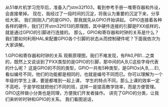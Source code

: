   从51单片机学习完毕后，准备入门stm32f103，看到参考手册一堆寄存器和外设，会直接晕掉。
  现在，我经过了一段时间的沉淀，将我认为重要的沉淀下来，分享给大家。
  我们刚刚入门的是GPIO，那我就先从GPIO开始讲起。
  GPIO连接着各种各样的硬件，我们打开stm32f013的原理图，其中硬件连接的引脚是PXX纸样的，就是通过GPIO的引脚进行连接的。
  那么，GPIO和寄存器和时钟的关系是什么？我们要如何利用HAL来配置GPIO各个引脚的状态从而控制硬件呢？下面我依次为大家讲解。


  
  1.GPIO和寄存器和时钟的关系
  观察原理图，我们不难发现，有PA0,PB1...之类的，既然上文说谈到了PXX类型的是GPIO的引脚，那中间的A,B,C这些字母代表的什么呢？
  这是GPIO的不同的类型，GPIO一共有5种类型，是GPIOx(A,B,....E),看似编号不同，他们的功能都是相同的，也就是编号不同而已。你可以理解为一个年级的学生上课，要是都堆到一起上课，
学生的特点不同，那么上课的效率一定不高吧，于是学校就把他们不同的班，这样一是提高教学效率，而是方便管理。GPIO这样做小分类也是同理，方便我们开发者操作。
  讲完了GPIO的分类，让我们来听听时钟和GPIO的关系。
  我们看图说话，
  
